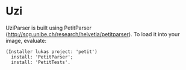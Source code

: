 Uzi
===

UziParser is built using PetitParser (http://scg.unibe.ch/research/helvetia/petitparser). To load it into your image, evaluate:
```smalltalk
(Installer lukas project: 'petit')
  install: 'PetitParser';
  install: 'PetitTests'.
```
